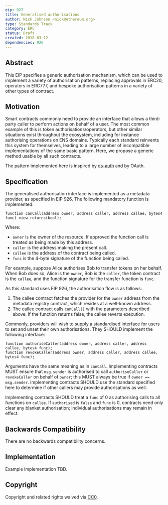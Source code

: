 ```yaml
---
eip: 927
title: Generalised authorisations
author: Nick Johnson <nick@ethereum.org>
type: Standards Track
category: ERC
status: Draft
created: 2018-03-12
dependencies: 926
---
```

    
## Abstract
This EIP specifies a generic authorisation mechanism, which can be used to implement a variety of authorisation patterns, replacing approvals in ERC20, operators in ERC777, and bespoke authorisation patterns in a variety of other types of contract.

## Motivation
Smart contracts commonly need to provide an interface that allows a third-party caller to perform actions on behalf of a user. The most common example of this is token authorisations/operators, but other similar situations exist throughout the ecosystem, including for instance authorising operations on ENS domains. Typically each standard reinvents this system for themselves, leading to a large number of incompatible implementations of the same basic pattern. Here, we propose a generic method usable by all such contracts.

The pattern implemented here is inspired by [ds-auth](https://github.com/dapphub/ds-auth) and by OAuth.

## Specification
The generalised authorisation interface is implemented as a metadata provider, as specified in EIP 926. The following mandatory function is implemented:

```
function canCall(address owner, address caller, address callee, bytes4 func) view returns(bool);
```

Where:
 - `owner` is the owner of the resource. If approved the function call is treated as being made by this address.
 - `caller` is the address making the present call.
 - `callee` is the address of the contract being called.
 - `func` is the 4-byte signature of the function being called.

For example, suppose Alice authorises Bob to transfer tokens on her behalf. When Bob does so, Alice is the `owner`, Bob is the `caller`, the token contract is the `callee`, and the function signature for the transfer function is `func`.

As this standard uses EIP 926, the authorisation flow is as follows:

 1. The callee contract fetches the provider for the `owner` address from the metadata registry contract, which resides at a well-known address.
 2. The callee contract calls `canCall()` with the parameters described above. If the function returns false, the callee reverts execution.

Commonly, providers will wish to supply a standardised interface for users to set and unset their own authorisations. They SHOULD implement the following interface:

```
function authoriseCaller(address owner, address caller, address callee, bytes4 func);
function revokeCaller(address owner, address caller, address callee, bytes4 func);
```

Arguments have the same meaning as in `canCall`. Implementing contracts MUST ensure that `msg.sender` is authorised to call `authoriseCaller` or `revokeCaller` on behalf of `owner`; this MUST always be true if `owner == msg.sender`. Implementing contracts SHOULD use the standard specified here to determine if other callers may provide authorisations as well.

Implementing contracts SHOULD treat a `func` of 0 as authorising calls to all functions on `callee`. If `authorised` is `false` and `func` is 0, contracts need only clear any blanket authorisation; individual authorisations may remain in effect.

## Backwards Compatibility
There are no backwards compatibility concerns.

## Implementation
Example implementation TBD.

## Copyright
Copyright and related rights waived via [CC0](https://creativecommons.org/publicdomain/zero/1.0/).
